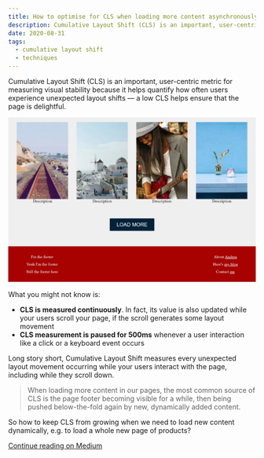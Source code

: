 ```yaml
---
title: How to optimise for CLS when loading more content asynchronously
description: Cumulative Layout Shift (CLS) is an important, user-centric metric for measuring visual stability because it helps quantify how often users experience unexpected layout shifts — a low CLS helps ensure that the page is delightful.
date: 2020-08-31
tags:
  - cumulative layout shift
  - techniques
---
```


Cumulative Layout Shift (CLS) is an important, user-centric metric for measuring visual stability because it helps quantify how often users experience unexpected layout shifts — a low CLS helps ensure that the page is delightful.

<img src="optimise-cls-load-more.webp" alt="A website showing 4 images and a Load More button" sizes="648px" loading="eager" fetchpriority="high">

What you might not know is:

- **CLS is measured continuously**. In fact, its value is also updated while your users scroll your page, if the scroll generates some layout movement
- **CLS measurement is paused for 500ms** whenever a user interaction like a click or a keyboard event occurs

Long story short, Cumulative Layout Shift measures every unexpected layout movement occurring while your users interact with the page, including while they scroll down.

> When loading more content in our pages, the most common source of CLS is the page footer becoming visible for a while, then being pushed below-the-fold again by new, dynamically added content.

So how to keep CLS from growing when we need to load new content dynamically, e.g. to load a whole new page of products?

[Continue reading on Medium](https://medium.com/ynap-tech/how-to-optimize-for-cls-when-having-to-load-more-content-3f60f0cf561c)
